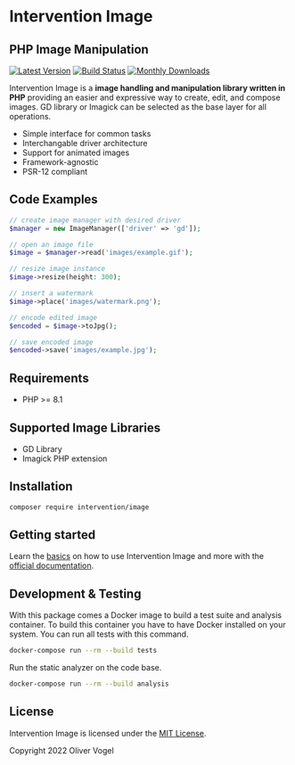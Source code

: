 # Intervention Image
## PHP Image Manipulation

[![Latest Version](https://img.shields.io/packagist/v/intervention/image.svg)](https://packagist.org/packages/intervention/image)
[![Build Status](https://github.com/Intervention/image/actions/workflows/run-tests.yml/badge.svg)](https://github.com/Intervention/image/actions)
[![Monthly Downloads](https://img.shields.io/packagist/dm/intervention/image.svg)](https://packagist.org/packages/intervention/image/stats)

Intervention Image is a **image handling and manipulation library written in
PHP** providing an easier and expressive way to create, edit, and compose
images. GD library or Imagick can be selected as the base layer for all
operations.

- Simple interface for common tasks
- Interchangable driver architecture
- Support for animated images
- Framework-agnostic
- PSR-12 compliant

## Code Examples

```php
// create image manager with desired driver
$manager = new ImageManager(['driver' => 'gd']);

// open an image file
$image = $manager->read('images/example.gif');

// resize image instance
$image->resize(height: 300);

// insert a watermark
$image->place('images/watermark.png');

// encode edited image
$encoded = $image->toJpg();

// save encoded image
$encoded->save('images/example.jpg');
```

## Requirements

- PHP >= 8.1

## Supported Image Libraries

- GD Library
- Imagick PHP extension

## Installation

```bash
composer require intervention/image
```

## Getting started

Learn the [basics](https://image.intervention.io/v3/basics/instantiation/) on
how to use Intervention Image and more with the [official
documentation](https://image.intervention.io/v3/).

## Development & Testing

With this package comes a Docker image to build a test suite and analysis
container. To build this container you have to have Docker installed on your
system. You can run all tests with this command.

```bash
docker-compose run --rm --build tests
```

Run the static analyzer on the code base.

```bash
docker-compose run --rm --build analysis
```

## License

Intervention Image is licensed under the [MIT License](http://opensource.org/licenses/MIT).

Copyright 2022 Oliver Vogel
